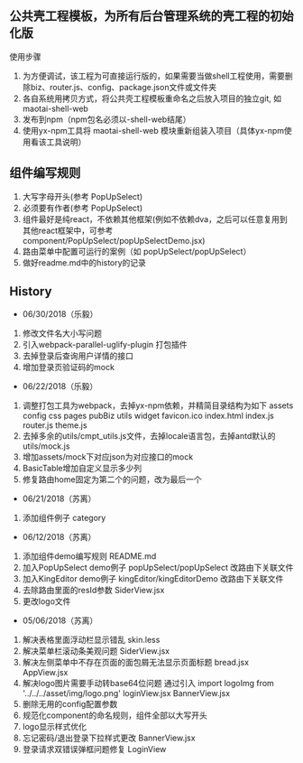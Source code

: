 ## 公共壳工程模板，为所有后台管理系统的壳工程的初始化版
使用步骤
1. 为方便调试，该工程为可直接运行版的，如果需要当做shell工程使用，需要删除biz、router.js、config、package.json文件或文件夹
2. 各自系统用拷贝方式，将公共壳工程模板重命名之后放入项目的独立git, 如 maotai-shell-web
3. 发布到npm（npm包名必须以-shell-web结尾）
4. 使用yx-npm工具将 maotai-shell-web 模块重新组装入项目（具体yx-npm使用看该工具说明）


## 组件编写规则
1. 大写字母开头(参考 PopUpSelect)
2. 必须要有作者(参考 PopUpSelect)
3. 组件最好是纯react，不依赖其他框架(例如不依赖dva，之后可以任意复用到其他react框架中，可参考component/PopUpSelect/popUpSelectDemo.jsx)
4. 路由菜单中配置可运行的案例（如 popUpSelect/popUpSelect）
5. 做好readme.md中的history的记录

## History
* 06/30/2018（乐毅）
1. 修改文件名大小写问题
2. 引入webpack-parallel-uglify-plugin 打包插件
3. 去掉登录后查询用户详情的接口
4. 增加登录页验证码的mock

* 06/22/2018（乐毅）
1. 调整打包工具为webpack，去掉yx-npm依赖，并精简目录结构为如下
assets
config
css
pages
pubBiz
utils
widget
favicon.ico
index.html
index.js
router.js
theme.js
2. 去掉多余的utils/cmpt_utils.js文件，去掉locale语言包，去掉antd默认的utils/mock.js
3. 增加assets/mock下对应json为对应接口的mock
4. BasicTable增加自定义显示多少列
5. 修复路由home固定为第二个的问题，改为最后一个

* 06/21/2018（苏离）
1. 添加组件例子 category

* 06/12/2018（苏离）
1. 添加组件demo编写规则
README.md
2. 加入PopUpSelect demo例子
popUpSelect/popUpSelect 改路由下关联文件
3. 加入KingEditor demo例子
kingEditor/kingEditorDemo 改路由下关联文件
4. 去除路由里面的resId参数
SiderView.jsx
5. 更改logo文件

* 05/06/2018（苏离）
1. 解决表格里面浮动栏显示错乱
skin.less
2. 解决菜单栏滚动条美观问题
SiderView.jsx
3. 解决左侧菜单中不存在页面的面包屑无法显示页面标题
bread.jsx
AppView.jsx
4. 解决logo图片需要手动转base64位问题
通过引入 import logoImg from '../../../asset/img/logo.png'
loginView.jsx
BannerView.jsx
5. 删除无用的config配置参数
6. 规范化component的命名规则，组件全部以大写开头
7. logo显示样式优化
8. 忘记密码/退出登录下拉样式更改
BannerView.jsx
9. 登录请求双错误弹框问题修复
LoginView
